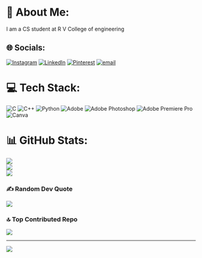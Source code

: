 # 💫 About Me:
I am a CS  student at R V College of engineering <br>


## 🌐 Socials:
[![Instagram](https://img.shields.io/badge/Instagram-%23E4405F.svg?logo=Instagram&logoColor=white)](https://instagram.com/chethan_prakash__17) [![LinkedIn](https://img.shields.io/badge/LinkedIn-%230077B5.svg?logo=linkedin&logoColor=white)](https://linkedin.com/in/chethan-prakash-b-n-5ab105332) [![Pinterest](https://img.shields.io/badge/Pinterest-%23E60023.svg?logo=Pinterest&logoColor=white)](https://pinterest.com/chethanprakash177) [![email](https://img.shields.io/badge/Email-D14836?logo=gmail&logoColor=white)](mailto:chethanprakash177@gmail.com) 

# 💻 Tech Stack:
![C](https://img.shields.io/badge/c-%2300599C.svg?style=flat-square&logo=c&logoColor=white) ![C++](https://img.shields.io/badge/c++-%2300599C.svg?style=flat-square&logo=c%2B%2B&logoColor=white) ![Python](https://img.shields.io/badge/python-3670A0?style=flat-square&logo=python&logoColor=ffdd54) ![Adobe](https://img.shields.io/badge/adobe-%23FF0000.svg?style=flat-square&logo=adobe&logoColor=white) ![Adobe Photoshop](https://img.shields.io/badge/adobe%20photoshop-%2331A8FF.svg?style=flat-square&logo=adobe%20photoshop&logoColor=white) ![Adobe Premiere Pro](https://img.shields.io/badge/Adobe%20Premiere%20Pro-9999FF.svg?style=flat-square&logo=Adobe%20Premiere%20Pro&logoColor=white) ![Canva](https://img.shields.io/badge/Canva-%2300C4CC.svg?style=flat-square&logo=Canva&logoColor=white)
# 📊 GitHub Stats:
![](https://github-readme-stats.vercel.app/api?username=Chethanprakash17&theme=react&hide_border=false&include_all_commits=false&count_private=false)<br/>
![](https://nirzak-streak-stats.vercel.app/?user=Chethanprakash17&theme=react&hide_border=false)<br/>
![](https://github-readme-stats.vercel.app/api/top-langs/?username=Chethanprakash17&theme=react&hide_border=false&include_all_commits=false&count_private=false&layout=compact)

### ✍️ Random Dev Quote
![](https://quotes-github-readme.vercel.app/api?type=horizontal&theme=dark)

### 🔝 Top Contributed Repo
![](https://github-contributor-stats.vercel.app/api?username=Chethanprakash17&limit=5&theme=blue_navy&combine_all_yearly_contributions=true)

---
[![](https://visitcount.itsvg.in/api?id=Chethanprakash17&icon=0&color=0)](https://visitcount.itsvg.in)

<!-- Proudly created with GPRM ( https://gprm.itsvg.in ) -->
